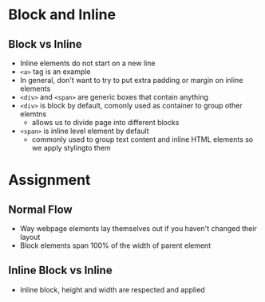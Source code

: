 # Block and Inline

## Block vs Inline
* Inline elements do not start on a new line
* `<a>` tag is an example
* In general, don't want to try to put extra padding or margin on inline elements
* `<div>` and `<span>` are generic boxes that contain anything
* `<div>` is block by default, comonly used as container to group other elemtns
    * allows us to divide page into different blocks
* `<span>` is inline level element by default
    * commonly used to group text content and inline HTML elements so we apply stylingto them


# Assignment

## Normal Flow
* Way webpage elements lay themselves out if you haven't changed their layout
* Block elements span 100% of the width of parent element

## Inline Block vs Inline
* Inline block, height and width are respected and applied
